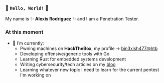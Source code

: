 ### 👋 `Hello, World!` 👋

My name is ✨ **Alexis Rodriguez** ✨ and I am a Penetration Tester.

### At this moment
- 🌱 I’m currently:
  - Pwning machines on **HackTheBox**, my profile -> [bin3xish477@htb](https://app.hackthebox.com/profile/264210)
  - Developing offensive/generic tools with Go
  - Learning Rust for embedded systems development
  - Writing cybersecurity/tech articles on my [blog](https://blog.bin3xish477.com)
  - Learning whatever new topic I need to learn for the current pentest I'm working on
